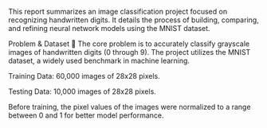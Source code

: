 This report summarizes an image classification project focused on recognizing handwritten digits. It details the process of building, comparing, and refining neural network models using the MNIST dataset.

Problem & Dataset 📝
The core problem is to accurately classify grayscale images of handwritten digits (0 through 9). The project utilizes the MNIST dataset, a widely used benchmark in machine learning.

Training Data: 60,000 images of 28x28 pixels.

Testing Data: 10,000 images of 28x28 pixels.

Before training, the pixel values of the images were normalized to a range between 0 and 1 for better model performance.
